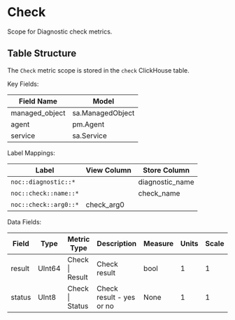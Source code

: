 # Check

Scope for Diagnostic check metrics.

## Table Structure
The `Check` metric scope is stored
in the `check` ClickHouse table.

Key Fields:

| Field Name | Model |
| --- | --- |
| managed_object | sa.ManagedObject |
| agent | pm.Agent |
| service | sa.Service |


Label Mappings:

| Label | View Column | Store Column |
| --- | --- | --- |
| `noc::diagnostic::*` |  | diagnostic_name |
| `noc::check::name::*` |  | check_name |
| `noc::check::arg0::*` | check_arg0 |  |


Data Fields:

| Field | Type | Metric Type | Description | Measure | Units | Scale |
| --- | --- | --- | --- | --- | --- | --- |
| <a id="check-result"></a>result | UInt64 | Check \| Result | Check result | bool | 1 | 1 |
| <a id="check-status"></a>status | UInt8 | Check \| Status | Check result - yes or no | None | 1 | 1 |
